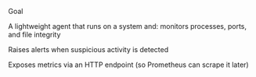 Goal

A lightweight agent that runs on a system and: monitors processes, ports, and file integrity

Raises alerts when suspicious activity is detected

Exposes metrics via an HTTP endpoint (so Prometheus can scrape it later)
